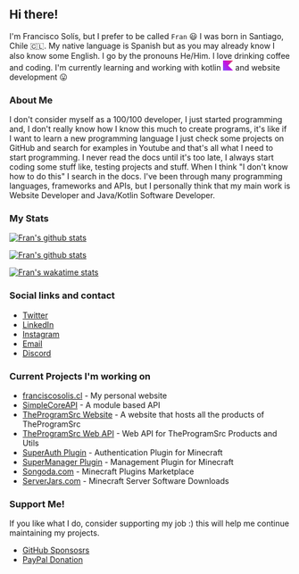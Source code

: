 ## Hi there!
I'm Francisco Solís, but I prefer to be called `Fran` 😃 I was born in Santiago, Chile 🇨🇱. My native language is Spanish but as you may already know I also know some English. I go by the pronouns He/Him. I love drinking coffee and coding. I'm currently learning and working with kotlin <img src="https://raw.githubusercontent.com/Im-Fran/Im-Fran/main/kotlin.svg" style="margin: auto; display_ block;" width="18"> and website development 😛

### About Me
I don't consider myself as a 100/100 developer, I just started programming and, I don't really know how I know this much to create programs, it's like if I want to learn a new programming language I just check some projects on GitHub and search for examples in Youtube and that's all what I need to start programming. I never read the docs until it's too late, I always start coding some stuff like, testing projects and stuff.
When I think "I don't know how to do this" I search in the docs. I've been through many programming languages, frameworks and APIs, but I personally think that my main work is Website Developer and Java/Kotlin Software Developer.

### My Stats
[![Fran's github stats](https://imfran-github-readme-stats.vercel.app/api?username=Im-Fran&show_icons=true&theme=dark&count_private=true&include_all_commits=true)](https://github.com/anuraghazra/github-readme-stats)

[![Fran's github stats](https://imfran-github-readme-stats.vercel.app/api/top-langs/?username=Im-Fran&theme=dark&langs_count=5&show_icons=true)](https://github.com/anuraghazra/github-readme-stats)

[![Fran's wakatime stats](https://imfran-github-readme-stats.vercel.app/api/wakatime?username=Fran&theme=dark&langs_count=5&show_icons=true)](https://github.com/anuraghazra/github-readme-stats)

### Social links and contact
- [Twitter](https://twitter.com/Im_Fran_)
- [LinkedIn](https://www.linkedin.com/in/franciscosolismat)
- [Instagram](https://instagram.com/fran.dev_)
- [Email](mailto:imfran@duck.com)
- [Discord](https://go.theprogramsrc.xyz/discord)

### Current Projects I'm working on
- [franciscosolis.cl](https://github.com/Im-Fran/franciscosolis.cl) - My personal website
- [SimpleCoreAPI](https://github.com/TheProgramSrc/SimpleCoreAPI) - A module based API
- [TheProgramSrc Website](https://theprogramsrc.xyz) - A website that hosts all the products of TheProgramSrc
- [TheProgramSrc Web API](https://api-v2.theprogramsrc.xyz/) - Web API for TheProgramSrc Products and Utils
- [SuperAuth Plugin](https://theprogramsrc.xyz/products/1) - Authentication Plugin for Minecraft
- [SuperManager Plugin](https://theprogramsrc.xyz/products/2) - Management Plugin for Minecraft
- [Songoda.com](https://songoda.com/) - Minecraft Plugins Marketplace
- [ServerJars.com](https://serverjars.com/) - Minecraft Server Software Downloads


### Support Me!
If you like what I do, consider supporting my job :) this will help me continue maintaining my projects.

* [GitHub Sponsosrs](https://github.com/sponsors/Im-Fran)
* [PayPal Donation](https://go.theprogramsrc.xyz/donate)
